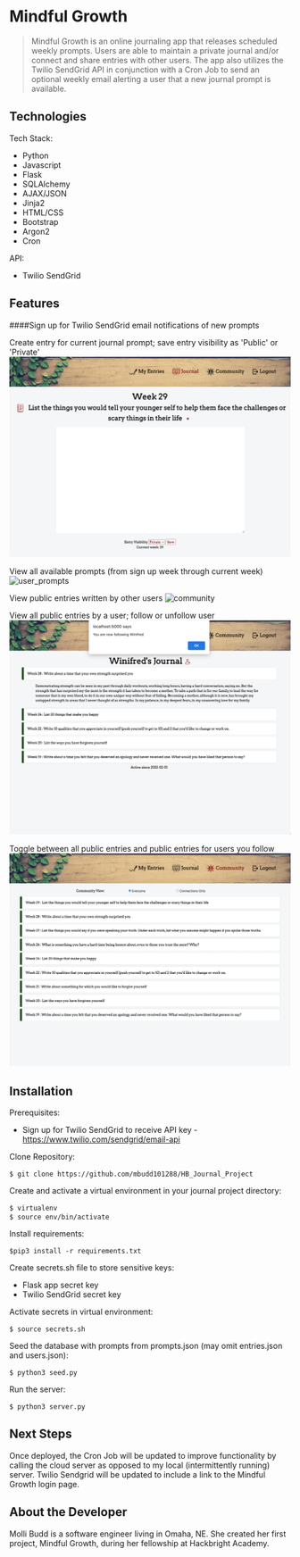 # Mindful Growth
>Mindful Growth is an online journaling app that releases scheduled weekly prompts. Users are able to maintain a private journal and/or connect and share entries with other users. The app also utilizes the Twilio SendGrid API in conjunction with a Cron Job to send an optional weekly email alerting a user that a new journal prompt is available. 

## Technologies
Tech Stack: 
* Python
* Javascript
* Flask
* SQLAlchemy
* AJAX/JSON
* Jinja2
* HTML/CSS
* Bootstrap
* Argon2
* Cron

API: 
* Twilio SendGrid

## Features

####Sign up for Twilio SendGrid email notifications of new prompts

Create entry for current journal prompt; save entry visibility as 'Public' or 'Private'
![journal](https://github.com/mbudd101288/HB_Journal_Project/blob/main/static/images/Journal.gif)

View all available prompts (from sign up week through current week)
![user_prompts](https://github.com/mbudd101288/HB_Journal_Project/blob/main/static/images/My_Entries.gif)

View public entries written by other users
![community](https://github.com/mbudd101288/HB_Journal_Project/blob/main/static/images/community.gif)

View all public entries by a user; follow or unfollow user
![follow](https://github.com/mbudd101288/HB_Journal_Project/blob/main/static/images/follow_user.png)

Toggle between all public entries and public entries for users you follow
![connection](https://github.com/mbudd101288/HB_Journal_Project/blob/main/static/images/connections_toggle.gif)

## Installation

Prerequisites:
* Sign up for Twilio SendGrid to receive API key - https://www.twilio.com/sendgrid/email-api

Clone Repository: 
```
$ git clone https://github.com/mbudd101288/HB_Journal_Project
```

Create and activate a virtual environment in your journal project directory:
```
$ virtualenv
$ source env/bin/activate
```

Install requirements:
```
$pip3 install -r requirements.txt
```

Create secrets.sh file to store sensitive keys:
* Flask app secret key 
* Twilio SendGrid secret key

Activate secrets in virtual environment:
```
$ source secrets.sh
```

Seed the database with prompts from prompts.json (may omit entries.json and users.json):
```
$ python3 seed.py
```

Run the server:
```
$ python3 server.py
```


## Next Steps
Once deployed, the Cron Job will be updated to improve functionality by calling the cloud server as opposed to my local (intermittently running) server. Twilio Sendgrid will be updated to include a link to the Mindful Growth login page. 

## About the Developer
Molli Budd is a software engineer living in Omaha, NE. She created her first project, Mindful Growth, during her fellowship at Hackbright Academy.


[journal]: <https://github.com/mbudd101288/HB_Journal_Project/blob/main/static/images/Journal.gif>

[user_prompts]: <https://github.com/mbudd101288/HB_Journal_Project/blob/main/static/images/My_Entries.gif>

[community]: <https://github.com/mbudd101288/HB_Journal_Project/blob/main/static/images/community.gif>

[follow]: <https://github.com/mbudd101288/HB_Journal_Project/blob/main/static/images/follow_user.png>

[connection]: <https://github.com/mbudd101288/HB_Journal_Project/blob/main/static/images/connections_toggle.gif>